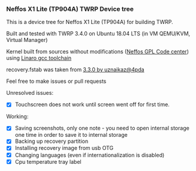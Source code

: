 ### Neffos X1 Lite (TP904A) TWRP Device tree
This is a device tree for Neffos X1 Lite (TP904A) for building TWRP.

Built and tested with TWRP 3.4.0 on Ubuntu 18.04 LTS (in VM QEMU/KVM, Virtual Manager)

Kernel built from sources without modifications ([Neffos GPL Code center](https://www.neffos.com/en/support/gpl-code-center)) using [Linaro gcc toolchain](https://github.com/GrowtopiaJaw/aarch64-linux-android-4.9)

recovery.fstab was taken from [3.3.0 by uznaikaz@4pda](https://4pda.ru/forum/index.php?showtopic=892552&st=1240#entry85385885)

Feel free to make issues or pull requests

Unresolved issues:
- [x] Touchscreen does not work until screen went off for first time.

Working:
- [x] Saving screenshots, only one note - you need to open internal storage one time in order to save it to internal storage
- [x] Backing up recovery partition
- [x] Installing recovery image from usb OTG
- [x] Changing languages (even if internationalization is disabled)
- [x] Cpu temperature tray label
